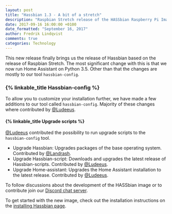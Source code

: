 ```yaml
---
layout: post
title: "Hassbian 1.3 - A bit of a stretch"
description: "Raspbian Stretch release of the HASSbian Raspberry Pi Image for Home Assistant"
date: 2017-09-16 16:00:00 +0100
date_formatted: "September 16, 2017"
author: Fredrik Lindqvist
comments: true
categories: Technology
---
```


This new release finally brings us the release of Hassbian based on the release of Raspbian Stretch. The most significant change with this is that we now run Home Assistant on Python 3.5.
Other than that the changes are mostly to our tool `hassbian-config`.

### {% linkable_title Hassbian-config %}

To allow you to customize your installation further, we have made a few additions to our tool called `hassbian-config`. Majority of these changes where contributed by [@Ludeeus][ludeeus].

#### {% linkable_title Upgrade scripts %}

[@Ludeeus][ludeeus] contributed the possibility to run upgrade scripts to the `hassbian-config` tool.

 - Upgrade Hassbian: Upgrades packages of the base operating system. Contributed by [@Landrash][landrash].
 - Upgrade Hassbian-script: Downloads and upgrades the latest release of Hassbian-scripts. Contributed by [@Ludeeus][ludeeus].
 - Upgrade Home-assistant: Upgrades the Home Assistant installation to the latest release. Contributed by [@Ludeeus][ludeeus].

To follow discussions about the development of the HASSbian image or to contribute join our [Discord chat server][discord-hassbian].

To get started with the new image, check out the installation instructions on the [installing Hassbian page][install].

[landrash]: http://github.com/landrash
[ludeeus]: http://github.com/ludeeus
[hassbian-repo]: https://github.com/home-assistant/hassbian-scripts/
[hassbian-config-release]: https://github.com/home-assistant/hassbian-scripts/releases/latest
[install]: /docs/installation/hassbian/installation/
[discord-hassbian]: https://discord.gg/RkajcgS
